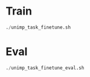 # Train

```python
./unimp_task_finetune.sh

```
# Eval
```python
./unimp_task_finetune_eval.sh
```

